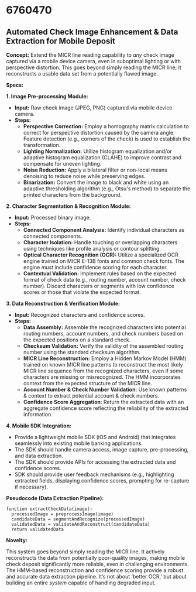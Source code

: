 # 6760470

## Automated Check Image Enhancement & Data Extraction for Mobile Deposit

**Concept:** Extend the MICR line reading capability to *any* check image captured via a mobile device camera, even in suboptimal lighting or with perspective distortion. This goes beyond simply reading the MICR line; it reconstructs a usable data set from a potentially flawed image.

**Specs:**

**1. Image Pre-processing Module:**

*   **Input:** Raw check image (JPEG, PNG) captured via mobile device camera.
*   **Steps:**
    *   **Perspective Correction:** Employ a homography matrix calculation to correct for perspective distortion caused by the camera angle.  Feature detection (e.g., corners of the check) is used to establish the transformation.
    *   **Lighting Normalization:** Utilize histogram equalization and/or adaptive histogram equalization (CLAHE) to improve contrast and compensate for uneven lighting.
    *   **Noise Reduction:** Apply a bilateral filter or non-local means denoising to reduce noise while preserving edges.
    *   **Binarization:** Convert the image to black and white using an adaptive thresholding algorithm (e.g., Otsu's method) to separate the printed characters from the background.

**2. Character Segmentation & Recognition Module:**

*   **Input:** Processed binary image.
*   **Steps:**
    *   **Connected Component Analysis:** Identify individual characters as connected components.
    *   **Character Isolation:**  Handle touching or overlapping characters using techniques like profile analysis or contour splitting.
    *   **Optical Character Recognition (OCR):** Utilize a specialized OCR engine trained on MICR E-13B fonts and common check fonts. The engine *must* include confidence scoring for each character.
    *   **Contextual Validation:**  Implement rules based on the expected format of check data (e.g., routing number, account number, check number). Discard characters or segments with low confidence scores or those that violate the expected format.

**3. Data Reconstruction & Verification Module:**

*   **Input:** Recognized characters and confidence scores.
*   **Steps:**
    *   **Data Assembly:** Assemble the recognized characters into potential routing numbers, account numbers, and check numbers based on the expected positions on a standard check.
    *   **Checksum Validation:** Verify the validity of the assembled routing number using the standard checksum algorithm.
    *   **MICR Line Reconstruction:**  Employ a Hidden Markov Model (HMM) trained on known MICR line patterns to reconstruct the most likely MICR line sequence from the recognized characters, even if some characters are missing or misrecognized. The HMM incorporates context from the expected structure of the MICR line.
    *   **Account Number & Check Number Validation**: Use known patterns & context to extract potential account & check numbers.
    *   **Confidence Score Aggregation**: Return the extracted data with an aggregate confidence score reflecting the reliability of the extracted information.

**4. Mobile SDK Integration:**

*   Provide a lightweight mobile SDK (iOS and Android) that integrates seamlessly into existing mobile banking applications.
*   The SDK should handle camera access, image capture, pre-processing, and data extraction.
*   The SDK should provide APIs for accessing the extracted data and confidence scores.
*   SDK should provide user feedback mechanisms (e.g., highlighting extracted fields, displaying confidence scores, prompting for re-capture if necessary).



**Pseudocode (Data Extraction Pipeline):**

```
function extractCheckData(image):
  processedImage = preprocessImage(image)
  candidateData = segmentAndRecognize(processedImage)
  validatedData = validateAndReconstruct(candidateData)
  return validatedData
```

**Novelty:**

This system goes beyond simply reading the MICR line. It actively reconstructs the data from potentially poor-quality images, making mobile check deposit significantly more reliable, even in challenging environments. The HMM-based reconstruction and confidence scoring provide a robust and accurate data extraction pipeline. It’s not about ‘better OCR,’ but about building an entire *system* capable of handling degraded input.